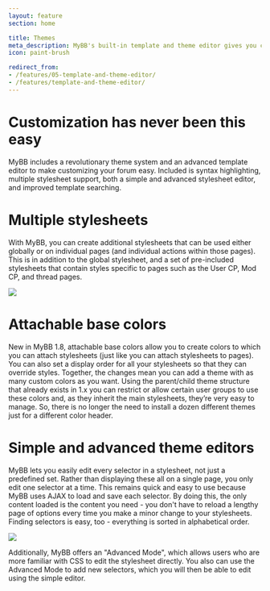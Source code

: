 ```yaml
---
layout: feature
section: home

title: Themes
meta_description: MyBB's built-in template and theme editor gives you complete control over your forum's design.
icon: paint-brush

redirect_from:
- /features/05-template-and-theme-editor/
- /features/template-and-theme-editor/
---
```


# Customization has never been this easy

MyBB includes a revolutionary theme system and an advanced template editor to make customizing your forum easy. Included is syntax highlighting, multiple stylesheet support, both a simple and advanced stylesheet editor, and improved template searching.

# Multiple stylesheets

With MyBB, you can create additional stylesheets that can be used either globally or on individual pages (and individual actions within those pages). This is in addition to the global stylesheet, and a set of pre-included stylesheets that contain styles specific to pages such as the User CP, Mod CP, and thread pages.

<div class="feature-tour__screenshot">
	<a href="{{ site.baseurl }}/assets/images/features/themes/stylesheets.png" class="feature-tour__screenshot__link">
		<img src="{{ site.baseurl }}/assets/images/features/themes/stylesheets.png" class="feature-tour__screenshot__image" />
	</a>
</div>

# Attachable base colors

New in MyBB 1.8, attachable base colors allow you to create colors to which you can attach stylesheets (just like you can attach stylesheets to pages). You can also set a display order for all your stylesheets so that they can override styles. Together, the changes mean you can add a theme with as many custom colors as you want. Using the parent/child theme structure that already exists in 1.x you can restrict or allow certain user groups to use these colors and, as they inherit the main stylesheets, they’re very easy to manage. So, there is no longer the need to install a dozen different themes just for a different color header.

# Simple and advanced theme editors

MyBB lets you easily edit every selector in a stylesheet, not just a predefined set. Rather than displaying these all on a single page, you only edit one selector at a time. This remains quick and easy to use because MyBB uses AJAX to load and save each selector. By doing this, the only content loaded is the content you need - you don't have to reload a lengthy page of options every time you make a minor change to your stylesheets. Finding selectors is easy, too - everything is sorted in alphabetical order.

<div class="feature-tour__screenshot">
	<a href="{{ site.baseurl }}/assets/images/features/themes/theme-editor.png" class="feature-tour__screenshot__link">
		<img src="{{ site.baseurl }}/assets/images/features/themes/theme-editor.png" class="feature-tour__screenshot__image" />
	</a>
</div>

Additionally, MyBB offers an "Advanced Mode", which allows users who are more familiar with CSS to edit the stylesheet directly. You also can use the Advanced Mode to add new selectors, which you will then be able to edit using the simple editor.
